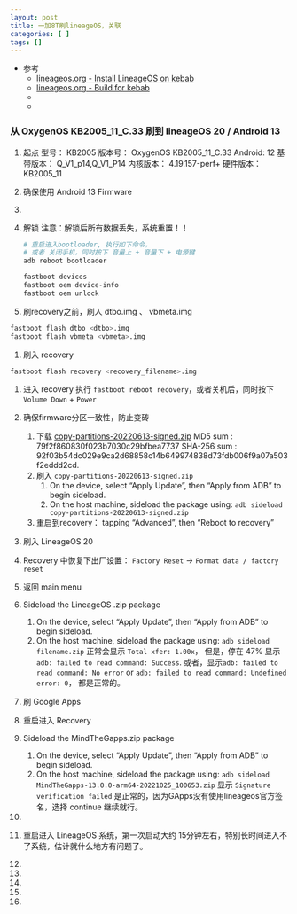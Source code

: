 ```yaml
---
layout: post
title: 一加8T刷lineageOS，关联 
categories: [ ]
tags: []
---
```


* 参考
  * [lineageos.org - Install LineageOS on kebab](https://wiki.lineageos.org/devices/kebab/install)
  * [lineageos.org - Build for kebab](https://wiki.lineageos.org/devices/kebab/build)
  * []()
  * []()


### 从 OxygenOS KB2005_11_C.33 刷到 lineageOS 20 / Android 13

1. 起点
    型号： KB2005
    版本号： OxygenOS KB2005_11_C.33
    Android: 12
    基带版本： Q_V1_p14,Q_V1_P14
    内核版本：  4.19.157-perf+
    硬件版本：  KB2005_11

1. 确保使用 Android 13 Firmware
1. 

1. 解锁
    注意：解锁后所有数据丢失，系统重置！！
    ~~~sh
    # 重启进入bootloader, 执行如下命令，
    # 或者 关闭手机，同时按下 音量上 + 音量下 + 电源键
    adb reboot bootloader
    
    fastboot devices
    fastboot oem device-info
    fastboot oem unlock
    ~~~

1. 刷recovery之前，刷人 dtbo.img 、 vbmeta.img
  ~~~sh
  fastboot flash dtbo <dtbo>.img
  fastboot flash vbmeta <vbmeta>.img
  ~~~
1. 刷入 recovery
  ~~~sh
  fastboot flash recovery <recovery_filename>.img
  ~~~
1. 进入 recovery
  执行 `fastboot reboot recovery`，或者关机后，同时按下 `Volume Down` + `Power`
1. 确保firmware分区一致性，防止变砖
    1. 下载 [copy-partitions-20220613-signed.zip](https://mirrorbits.lineageos.org/tools/copy-partitions-20220613-signed.zip)
        MD5 sum : 79f2f860830f023b7030c29bfbea7737
        SHA-256 sum : 92f03b54dc029e9ca2d68858c14b649974838d73fdb006f9a07a503f2eddd2cd.
    1. 刷入 `copy-partitions-20220613-signed.zip`
        1. On the device, select “Apply Update”, then “Apply from ADB” to begin sideload.
        1. On the host machine, sideload the package using: `adb sideload copy-partitions-20220613-signed.zip`
    1. 重启到recovery： tapping “Advanced”, then “Reboot to recovery”

1. 刷入 LineageOS 20
1. Recovery 中恢复下出厂设置： `Factory Reset` -\> `Format data / factory reset`
1. 返回 main menu
1. Sideload the LineageOS .zip package
    1. On the device, select “Apply Update”, then “Apply from ADB” to begin sideload.
    1. On the host machine, sideload the package using: `adb sideload filename.zip`
    正常会显示 `Total xfer: 1.00x`，
    但是，停在 47% 显示`adb: failed to read command: Success`.
    或者，显示`adb: failed to read command: No error` or `adb: failed to read command: Undefined error: 0`，
    都是正常的。

1. 刷 Google Apps
1. 重启进入 Recovery
1. Sideload the MindTheGapps.zip package
    1. On the device, select “Apply Update”, then “Apply from ADB” to begin sideload.
    1. On the host machine, sideload the package using: `adb sideload MindTheGapps-13.0.0-arm64-20221025_100653.zip`
    显示 `Signature verification failed` 是正常的，因为GApps没有使用lineageos官方签名，选择 continue 继续就行。
1. 
1. 重启进入 LineageOS 系统，第一次启动大约 15分钟左右，特别长时间进入不了系统，估计就什么地方有问题了。
1. 
1. 
1. 
1. 
1. 













